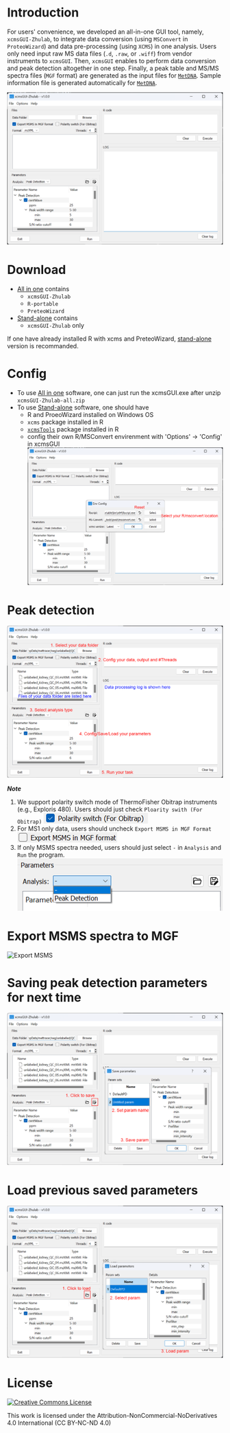# Introduction

For users' convenience, we developed an all-in-one GUI tool, namely, `xcmsGUI-Zhulab`, to integrate data conversion (using `MSConvert` in `ProteoWizard`) and data pre-processing (using `XCMS`) in one analysis. Users only need input raw MS data files (`.d`, `.raw`, or `.wiff`) from vendor instruments to `xcmsGUI`. Then, `xcmsGUI` enables to perform data conversion and peak detection altogether in one step. Finally, a peak table and MS/MS spectra files (`MGF` format) are generated as the input files for [`MetDNA`](http://metdna.zhulab.cn). Sample information file is generated automatically for [`MetDNA`](http://metdna.zhulab.cn).

![Main window](figs/main.png)
# Download

- [All in one](https://github.com/ZhuMetLab/xcmsGUI/releases/download/v1.0.0/xcmsGUI-standalone.zip) contains
	- `xcmsGUI-Zhulab`
	- `R-portable`
	- `PreteoWizard`
- [Stand-alone](https://github.com/ZhuMetLab/xcmsGUI/releases/download/v1.0.0/xcmsGUI-standalone.zip) contains
	- `xcmsGUI-Zhulab` only 

If one have already installed R with xcms and PreteoWizard, [stand-alone](https://github.com/ZhuMetLab/xcmsGUI/releases/download/v1.0.0/xcmsGUI-standalone.zip) version is recommanded.

# Config

- To use [All in one](https://github.com/ZhuMetLab/xcmsGUI/releases/download/v1.0.0/xcmsGUI-standalone.zip) software, one can just run the xcmsGUI.exe after unzip `xcmsGUI-Zhulab-all.zip`
- To use [Stand-alone](https://github.com/ZhuMetLab/xcmsGUI/releases/download/v1.0.0/xcmsGUI-standalone.zip) software, one should have
	- R and ProeoWizard installed on Windows OS
	- `xcms` package installed in R
	- [`xcmsTools`](./packages/xcmsTools_0.1.0.tar.gz) package installed in R
	-  config their own R/MSConvert envirenment with 'Options' -> 'Config' in xcmsGUI
![Env config](figs/config.png)

# Peak detection

![Data processing](figs/process.png)

***Note***
1. We support polarity switch mode of ThermoFisher Obitrap instruments (e.g., Exploris 480). Users should just check `Ploarity swith (For Obitrap)` ![Ploarity swith](figs/switch.png)
2. For MS1 only data, users should uncheck `Export MSMS in MGF Format`![Export MSMS](figs/export_check.png)
3. If only MSMS spectra needed, users should just select `-` in `Analysis` and `Run` the program.
![MGF only](figs/mgfonly.png)

# Export MSMS spectra to MGF

![Export MSMS](figs/export.png)

# Saving peak detection parameters for next time

![Save param](figs/saveparam.png)

# Load previous saved parameters

![Load param](figs/loadparam.png)

# License
<a rel="license" href="https://creativecommons.org/licenses/by-nc-nd/4.0/"><img alt="Creative Commons License" style="border-width:0" src="https://i.creativecommons.org/l/by-nc-nd/4.0/88x31.png" /></a>

This work is licensed under the Attribution-NonCommercial-NoDerivatives 4.0 International (CC BY-NC-ND 4.0)